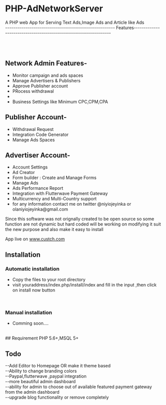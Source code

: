 # PHP-AdNetworkServer
A PHP web App for Serving Text Ads,Image Ads and Article like Ads 
<br>
------------------------------------------------------- Features------------------------------------------------------------------



<br><br>
## Network Admin Features-
<ul>
	<li>Monitor campaign and ads spaces</li>
<li>Manage Advertisers & Publishers</li>
<li>Approve Publisher account</li>
<li>PRocess withdrawal<li>
<li>Business Settings like  Minimum CPC,CPM,CPA</li>

</ul>


## Publisher Account-

<ul>
	<li>Withdrawal Request</li>
<li>Integration Code Generator</li>
<li>Manage Ads Spaces</li>

</ul>

## Advertiser Account-
<ul>

<li>Account Settings</li>
<li>Ad Creator</li>
<li>Form builder : Create and Manage Forms </li>
<li>Manage Ads</li>
<li>Ads Performance Report </li>
<li>Integration with Flutterwave Payment Gateway</li>
<li>Multicurrency and Multi-Country support</li>
<li>for any information contact me on twitter @niyiojeyinka or olaniyiojeyinka@gmail.com</li>
</ul>

Since  this software was not orignally created to be open source so some function are not dynamic but hard coded
will be working on modifying it suit the new purpose and also make it easy to install

App live on www.custch.com

## Installation

### Automatic installation
<ul>
	<li>Copy the files to your root directory</li>
	<li>visit youraddress/index.php/install/index  and fill in the input ,then click on install now button</li>

</ul>

<br>

### Manual installation
<ul>
	<li>Comming soon....</li>
	

</ul>

<br>
## Requirement
PHP 5.6+,MSQL 5+ 


## Todo
--Add Editor to Homepage OR make it theme based<br>
--Ability to change branding colors<br>
--Paypal,flutterwave ,paypal integration<br>
--more beautiful admin dashboard<br>
--ability for admin to choose out of available featured payment gateway from the admin dashboard<br>
--upgrade blog functionality or remove completely
